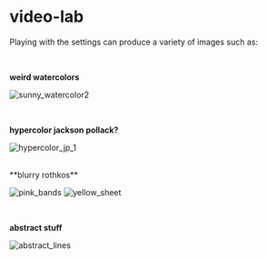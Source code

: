 # video-lab




Playing with the settings can produce a variety of images such as:

<br/>

**weird watercolors**


![sunny_watercolor2](https://cloud.githubusercontent.com/assets/1421848/23002310/0b75f2f2-f3b8-11e6-97a8-7d4c07134dcf.png)

<br />

**hypercolor jackson pollack?**


![hypercolor_jp_1](https://cloud.githubusercontent.com/assets/1421848/23002378/6b27db66-f3b8-11e6-965c-0e5662c9081b.png)



<br/>
**blurry rothkos**


![pink_bands](https://cloud.githubusercontent.com/assets/1421848/23002518/2ec15f02-f3b9-11e6-9e8d-03e65a768c7b.png)
![yellow_sheet](https://cloud.githubusercontent.com/assets/1421848/23002523/38bae2c6-f3b9-11e6-90e2-c0e8d3685553.png)

<br/>

**abstract stuff**


![abstract_lines](https://cloud.githubusercontent.com/assets/1421848/23002547/5d66c09a-f3b9-11e6-88f2-5c8459dbdce7.png)
